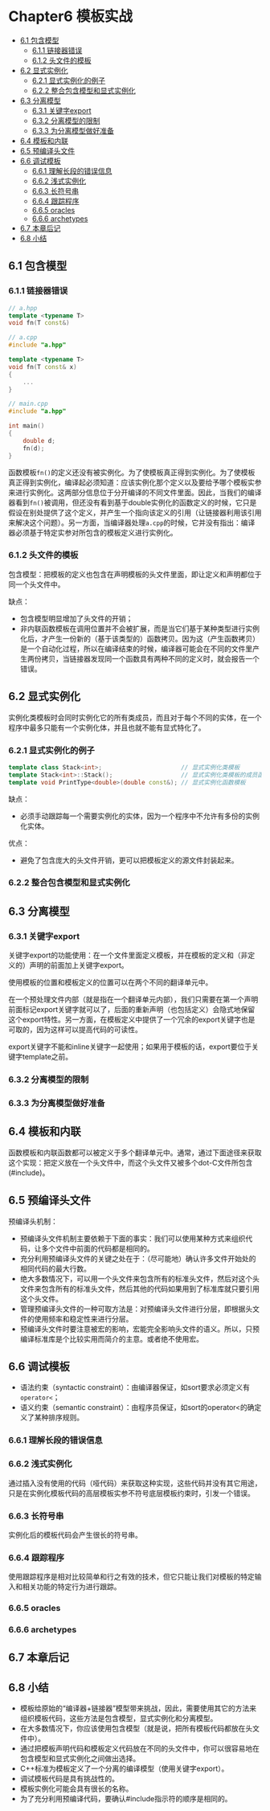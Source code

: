 # Chapter6 模板实战


<!-- vim-markdown-toc GFM -->

* [6.1 包含模型](#61-包含模型)
    - [6.1.1 链接器错误](#611-链接器错误)
    - [6.1.2 头文件的模板](#612-头文件的模板)
* [6.2 显式实例化](#62-显式实例化)
    - [6.2.1 显式实例化的例子](#621-显式实例化的例子)
    - [6.2.2 整合包含模型和显式实例化](#622-整合包含模型和显式实例化)
* [6.3 分离模型](#63-分离模型)
    - [6.3.1 关键字export](#631-关键字export)
    - [6.3.2 分离模型的限制](#632-分离模型的限制)
    - [6.3.3 为分离模型做好准备](#633-为分离模型做好准备)
* [6.4 模板和内联](#64-模板和内联)
* [6.5 预编译头文件](#65-预编译头文件)
* [6.6 调试模板](#66-调试模板)
    - [6.6.1 理解长段的错误信息](#661-理解长段的错误信息)
    - [6.6.2 浅式实例化](#662-浅式实例化)
    - [6.6.3 长符号串](#663-长符号串)
    - [6.6.4 跟踪程序](#664-跟踪程序)
    - [6.6.5 oracles](#665-oracles)
    - [6.6.6 archetypes](#666-archetypes)
* [6.7 本章后记](#67-本章后记)
* [6.8 小结](#68-小结)

<!-- vim-markdown-toc -->



## 6.1 包含模型

### 6.1.1 链接器错误

```c++
// a.hpp
template <typename T>
void fn(T const&)
```

```c++
// a.cpp
#include "a.hpp"

template <typename T>
void fn(T const& x)
{
    ...
}
```

```c++
// main.cpp
#include "a.hpp"

int main()
{
    double d;
    fn(d);
}
```

函数模板`fn()`的定义还没有被实例化。为了使模板真正得到实例化。为了使模板真正得到实例化，编译起必须知道：应该实例化那个定义以及要给予哪个模板实参来进行实例化。这两部分信息位于分开编译的不同文件里面。因此，当我们的编译器看到`fn()`被调用，但还没有看到基于double实例化的函数定义的时候，它只是假设在别处提供了这个定义，并产生一个指向该定义的引用（让链接器利用该引用来解决这个问题）。另一方面，当编译器处理`a.cpp`的时候，它并没有指出：编译器必须基于特定实参对所包含的模板定义进行实例化。

### 6.1.2 头文件的模板

包含模型：把模板的定义也包含在声明模板的头文件里面，即让定义和声明都位于同一个头文件中。

缺点：

- 包含模型明显增加了头文件的开销；
- 非内联函数模板在调用位置并不会被扩展，而是当它们基于某种类型进行实例化后，才产生一份新的（基于该类型的）函数拷贝。因为这（产生函数拷贝）是一个自动化过程，所以在编译结束的时候，编译器可能会在不同的文件里产生两份拷贝，当链接器发现同一个函数具有两种不同的定义时，就会报告一个错误。



## 6.2 显式实例化

实例化类模板时会同时实例化它的所有类成员，而且对于每个不同的实体，在一个程序中最多只能有一个实例化体，并且也就不能有显式特化了。

### 6.2.1 显式实例化的例子

```c++
template class Stack<int>;                      // 显式实例化类模板
template Stack<int>::Stack();                   // 显式实例化类模板的成员函数
template void PrintType<double>(double const&); // 显式实例化函数模板
```

缺点：

- 必须手动跟踪每一个需要实例化的实体，因为一个程序中不允许有多份的实例化实体。

优点：

- 避免了包含庞大的头文件开销，更可以把模板定义的源文件封装起来。

### 6.2.2 整合包含模型和显式实例化



## 6.3 分离模型

### 6.3.1 关键字export

关键字export的功能使用：在一个文件里面定义模板，并在模板的定义和（非定义的）声明的前面加上关键字export。

使用模板的位置和模板定义的位置可以在两个不同的翻译单元中。

在一个预处理文件内部（就是指在一个翻译单元内部），我们只需要在第一个声明前面标记export关键字就可以了，后面的重新声明（也包括定义）会隐式地保留这个export特性。另一方面，在模板定义中提供了一个冗余的export关键字也是可取的，因为这样可以提高代码的可读性。

export关键字不能和inline关键字一起使用；如果用于模板的话，export要位于关键字template之前。

### 6.3.2 分离模型的限制

### 6.3.3 为分离模型做好准备



## 6.4 模板和内联

函数模板和内联函数都可以被定义于多个翻译单元中。通常，通过下面途径来获取这个实现：把定义放在一个头文件中，而这个头文件又被多个dot-C文件所包含(#include)。



## 6.5 预编译头文件

预编译头机制：

- 预编译头文件机制主要依赖于下面的事实：我们可以使用某种方式来组织代码，让多个文件中前面的代码都是相同的。
- 充分利用预编译头文件的关键之处在于：（尽可能地）确认许多文件开始处的相同代码的最大行数。
- 绝大多数情况下，可以用一个头文件来包含所有的标准头文件，然后对这个头文件来包含所有的标准头文件，然后其他的代码如果用到了标准库就只要引用这个头文件。
- 管理预编译头文件的一种可取方法是：对预编译头文件进行分层，即根据头文件的使用频率和稳定性来进行分层。
- 预编译头文件时要注意被宏的影响，宏能完全影响头文件的语义。所以，只预编译标准库是个比较实用而简介的主意。或者绝不使用宏。



## 6.6 调试模板

- 语法约束（syntactic constraint）：由编译器保证，如sort要求必须定义有`operator<`；
- 语义约束（semantic constraint）：由程序员保证，如sort的operator<的确定义了某种排序规则。

### 6.6.1 理解长段的错误信息

### 6.6.2 浅式实例化

通过插入没有使用的代码（哑代码）来获取这种实现，这些代码并没有其它用途，只是在实例化模板代码的高层模板实参不符号底层模板约束时，引发一个错误。

### 6.6.3 长符号串

实例化后的模板代码会产生很长的符号串。

### 6.6.4 跟踪程序

使用跟踪程序是相对比较简单和行之有效的技术，但它只能让我们对模板的特定输入和相关功能的特定行为进行跟踪。

### 6.6.5 oracles

### 6.6.6 archetypes



## 6.7 本章后记



## 6.8 小结

- 模板给原始的“编译器+链接器”模型带来挑战，因此，需要使用其它的方法来组织模板代码，这些方法是包含模型，显式实例化和分离模型。
- 在大多数情况下，你应该使用包含模型（就是说，把所有模板代码都放在头文件中）。
- 通过把模板声明代码和模板定义代码放在不同的头文件中，你可以很容易地在包含模型和显式实例化之间做出选择。
- C++标准为模板定义了一个分离的编译模型（使用关键字export）。
- 调试模板代码是具有挑战性的。
- 模板实例化可能会具有很长的名称。
- 为了充分利用预编译代码，要确认#include指示符的顺序是相同的。
